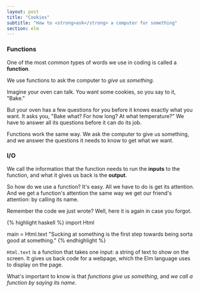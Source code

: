 ```yaml
---
layout: post
title: "Cookies"
subtitle: "How to <strong>ask</strong> a computer for something"
section: elm
---
```


### Functions

One of the most common types of words we use in coding is called a **function**.

We use functions to ask the computer to *give us something*.

Imagine your oven can talk. You want some cookies, so you say to it, "Bake."

But your oven has a few questions for you before it knows exactly what you want. It asks you, "Bake what? For how long? At what temperature?" We have to answer all its questions before it can do its job.

<!-- //- The oven can't do its job until all its questions are answered, but you don't have to answer all the questions at once. You can answer some, and the oven will remember what you told it. It's like saving your settings.
//-
//- Maybe you always bake for 10 minutes at 350 degrees. So you change the settings on your oven to always bake at that temperature for that amount of time. Now you can bake different things without mentioning the temperature or time again. You bake cookies today, and cake tomorrow - the oven already knows how long and what temperature to bake at.
//-
//- If you need to, you can always reset the settings and start over with a new "bake" request. But the oven will only *run* when it has all its questions answered - in this case, it has a temperature, time, and something raw to bake. -->

Functions work the same way. We ask the computer to give us something, and we answer the questions it needs to know to get what we want.

### I/O

We call the information that the function needs to run the **inputs** to the function, and what it gives us back is the **output**.

So how do we use a function? It's easy. All we have to do is get its attention. And we get a function's attention the same way we get our friend's attention: by calling its name.

<!-- We can answer its questions all at once, and it will run, or we can answer some of them now and keep the function around to run later. -->

Remember the code we just wrote? Well, here it is again in case you forgot.

{% highlight haskell %}
import Html

main = Html.text "Sucking at something is the first step towards being sorta good at something."
{% endhighlight %}

`Html.text` is a function that takes one input: a string of text to show on the screen. It gives us back code for a webpage, which the Elm language uses to display on the page.

What's important to know is that *functions give us something*, and *we call a function by saying its name*.

